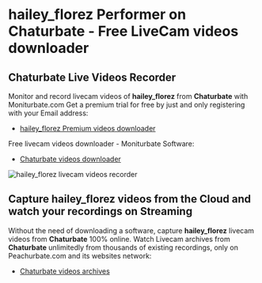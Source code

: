 # hailey_florez Performer on Chaturbate - Free LiveCam videos downloader

## Chaturbate Live Videos Recorder

Monitor and record livecam videos of **hailey_florez** from **Chaturbate** with Moniturbate.com
Get a premium trial for free by just and only registering with your Email address:
* [hailey_florez Premium videos downloader](https://moniturbate.com/request-demo-licence-key.html)

Free livecam videos downloader - Moniturbate Software:
* [Chaturbate videos downloader](https://moniturbate.com/moniturbate-download-software.html)

![hailey_florez livecam videos recorder](https://peachurnet.com/templates/moniturbate-software.png)


## Capture hailey_florez videos from the Cloud and watch your recordings on Streaming

Without the need of downloading a software, capture **hailey_florez** livecam videos from **Chaturbate** 100% online.
Watch Livecam archives from **Chaturbate** unlimitedly from thousands of existing recordings, only on Peachurbate.com and its websites network:
* [Chaturbate videos archives](https://peachurnet.com/)